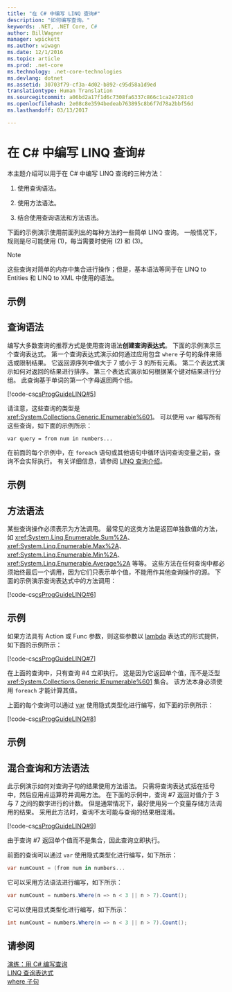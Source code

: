 ```yaml
---
title: "在 C# 中编写 LINQ 查询#"
description: "如何编写查询。"
keywords: .NET, .NET Core, C#
author: BillWagner
manager: wpickett
ms.author: wiwagn
ms.date: 12/1/2016
ms.topic: article
ms.prod: .net-core
ms.technology: .net-core-technologies
ms.devlang: dotnet
ms.assetid: 30703f79-cf3a-4d02-b892-c95d58a1d9ed
translationtype: Human Translation
ms.sourcegitcommit: a06bd2a17f1d6c7308fa6337c866c1ca2e7281c0
ms.openlocfilehash: 2e08c8e3594bedeab763895c8b6f7d78a2bbf56d
ms.lasthandoff: 03/13/2017

---
```


# <a name="write-linq-queries-in-c"></a>在 C# 中编写 LINQ 查询#

本主题介绍可以用于在 C# 中编写 LINQ 查询的三种方法：  
  
1.  使用查询语法。  
  
2.  使用方法语法。  
  
3.  结合使用查询语法和方法语法。  
  
 下面的示例演示使用前面列出的每种方法的一些简单 LINQ 查询。 一般情况下，规则是尽可能使用 (1)，每当需要时使用 (2) 和 (3)。  
  
> [!NOTE]
>  这些查询对简单的内存中集合进行操作；但是，基本语法等同于在 LINQ to Entities 和 LINQ to XML 中使用的语法。  
  
## <a name="example"></a>示例  
  
## <a name="query-syntax"></a>查询语法  
 编写大多数查询的推荐方式是使用查询语法**创建查询表达式**。 下面的示例演示三个查询表达式。 第一个查询表达式演示如何通过应用包含 `where` 子句的条件来筛选或限制结果。 它返回源序列中值大于 7 或小于 3 的所有元素。 第二个表达式演示如何对返回的结果进行排序。 第三个表达式演示如何根据某个键对结果进行分组。 此查询基于单词的第一个字母返回两个组。  
  
 [!code-cs[csProgGuideLINQ#5](../../../samples/snippets/csharp/concepts/linq/how-to-write-linq-queries_1.cs)]  
  
 请注意，这些查询的类型是 <xref:System.Collections.Generic.IEnumerable%601>。 可以使用 `var` 编写所有这些查询，如下面的示例所示：  
  
 `var query = from num in numbers...`  
  
 在前面的每个示例中，在 `foreach` 语句或其他语句中循环访问查询变量之前，查询不会实际执行。 有关详细信息，请参阅 [LINQ 查询介绍](../programming-guide/concepts/linq/introduction-to-linq-queries.md)。  
  
## <a name="example"></a>示例  
  
## <a name="method-syntax"></a>方法语法  
 某些查询操作必须表示为方法调用。 最常见的这类方法是返回单独数值的方法，如 <xref:System.Linq.Enumerable.Sum%2A>、<xref:System.Linq.Enumerable.Max%2A>、<xref:System.Linq.Enumerable.Min%2A>、<xref:System.Linq.Enumerable.Average%2A> 等等。 这些方法在任何查询中都必须始终最后一个调用，因为它们只表示单个值，不能用作其他查询操作的源。 下面的示例演示查询表达式中的方法调用：  
  
 [!code-cs[csProgGuideLINQ#6](../../../samples/snippets/csharp/concepts/linq/how-to-write-linq-queries_2.cs)]  
  
## <a name="example"></a>示例  
 如果方法具有 Action 或 Func 参数，则这些参数以 [lambda](../programming-guide/statements-expressions-operators/lambda-expressions.md) 表达式的形式提供，如下面的示例所示：  
  
 [!code-cs[csProgGuideLINQ#7](../../../samples/snippets/csharp/concepts/linq/how-to-write-linq-queries_3.cs)]  
  
 在上面的查询中，只有查询 #4 立即执行。 这是因为它返回单个值，而不是泛型 <xref:System.Collections.Generic.IEnumerable%601> 集合。 该方法本身必须使用 `foreach` 才能计算其值。  
  
 上面的每个查询可以通过 [var](../language-reference/keywords/var.md) 使用隐式类型化进行编写，如下面的示例所示：  
  
 [!code-cs[csProgGuideLINQ#8](../../../samples/snippets/csharp/concepts/linq/how-to-write-linq-queries_4.cs)]  
  
## <a name="example"></a>示例  
  
## <a name="mixed-query-and-method-syntax"></a>混合查询和方法语法  
 此示例演示如何对查询子句的结果使用方法语法。 只需将查询表达式括在括号中，然后应用点运算符并调用方法。 在下面的示例中，查询 #7 返回对值介于 3 与 7 之间的数字进行的计数。 但是通常情况下，最好使用另一个变量存储方法调用的结果。 采用此方法时，查询不太可能与查询的结果相混淆。  
  
 [!code-cs[csProgGuideLINQ#9](../../../samples/snippets/csharp/concepts/linq/how-to-write-linq-queries_5.cs)]  
  
 由于查询 #7 返回单个值而不是集合，因此查询立即执行。  
  
 前面的查询可以通过 `var` 使用隐式类型化进行编写，如下所示：  
  
```csharp  
var numCount = (from num in numbers...  
```  
  
 它可以采用方法语法进行编写，如下所示：  
  
```csharp  
var numCount = numbers.Where(n => n < 3 || n > 7).Count();  
```  
  
 它可以使用显式类型化进行编写，如下所示：  
  
```csharp  
int numCount = numbers.Where(n => n < 3 || n > 7).Count();  
```  
  
## <a name="see-also"></a>请参阅  
  [演练：用 C# 编写查询](../programming-guide/concepts/linq/walkthrough-writing-queries-linq.md)   
 [LINQ 查询表达式](index.md)   
 [where 子句](../language-reference/keywords/where-clause.md)
